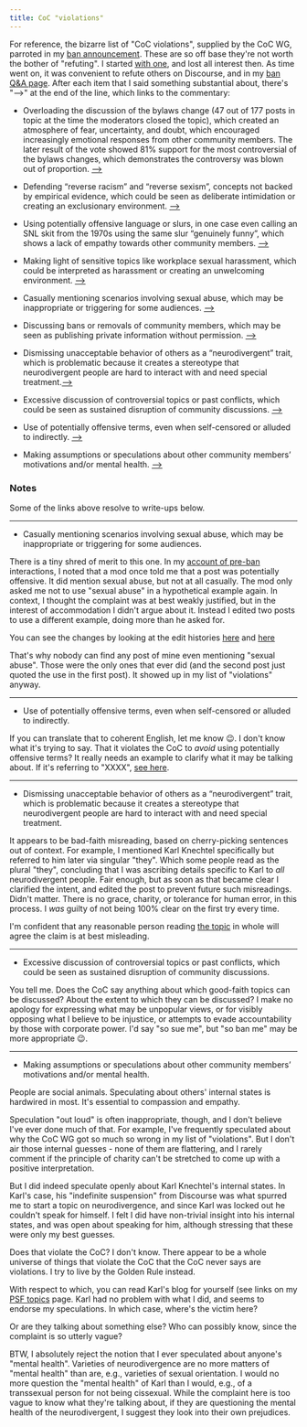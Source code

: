 ```yaml
---
title: CoC "violations"
---
```


For reference, the bizarre list of "CoC violations", supplied by the CoC WG, parroted in my [ban announcement](https://discuss.python.org/t/three-month-suspension-for-a-core-developer/60250). These are so off base they're not worth the bother of "refuting". I started [with one](silly), and lost all interest then. As time went on, it was convenient to refute others on Discourse, and in my [ban Q&A page](ban_qa). After each item that I said something substantial about, there's "&#x27F6;" at the end of the line, which links to the commentary:

- Overloading the discussion of the bylaws change (47 out of 177 posts in topic at the time the moderators closed the topic), which created an atmosphere of fear, uncertainty, and doubt, which encouraged increasingly emotional responses from other community members. The later result of the vote showed 81% support for the most controversial of the bylaws changes, which demonstrates the controversy was blown out of proportion. [&#x27F6;](https://discuss.python.org/t/shedding-light-on-a-three-month-suspension/66337/79)

- Defending “reverse racism” and “reverse sexism”, concepts not backed by empirical evidence, which could be seen as deliberate intimidation or creating an exclusionary environment. [&#x27F6;](silly)

- Using potentially offensive language or slurs, in one case even calling an SNL skit from the 1970s using the same slur “genuinely funny”, which shows a lack of empathy towards other community members. [&#x27F6;](ban_qa#crimeSNL)

- Making light of sensitive topics like workplace sexual harassment, which could be interpreted as harassment or creating an unwelcoming environment. [&#x27F6;](ban_qa#crimeSH)

- Casually mentioning scenarios involving sexual abuse, which may be inappropriate or triggering for some audiences. [&#x27F6;](#crimeSA)

- Discussing bans or removals of community members, which may be seen as publishing private information without permission. [&#x27F6;](ban_qa#crimeAnon)

- Dismissing unacceptable behavior of others as a “neurodivergent” trait, which is problematic because it creates a stereotype that neurodivergent people are hard to interact with and need special treatment.[&#x27F6;](#crimeNeuro) 

- Excessive discussion of controversial topics or past conflicts, which could be seen as sustained disruption of community discussions. [&#x27F6;](#crimeExxcess)

- Use of potentially offensive terms, even when self-censored or alluded to indirectly. [&#x27F6;](#crimeAllude)

- Making assumptions or speculations about other community members’ motivations and/or mental health. [&#x27F6;](#crimeSpec)

### Notes
Some of the links above resolve to write-ups below.

---
<a id="crimeSA"></a>
- Casually mentioning scenarios involving sexual abuse, which may be inappropriate or triggering for some audiences.

There is a tiny shred of merit to this one. In my [account of pre-ban](ban) interactions, I noted that a mod once told me that a post was potentially offensive. It did mention sexual abuse, but not at all casually. The mod only asked me not to use "sexual abuse" in a hypothetical example again. In context, I thought the complaint was at best weakly justified, but in the interest of accommodation I didn't argue about it. Instead I edited two posts to use a different example, doing more than he asked for.

You can see the changes by looking at the edit histories [here](https://discuss.python.org/t/considerations-around-legal-advice/56781/14) and [here](https://discuss.python.org/t/considerations-around-legal-advice/56781/16)

That's why nobody can find any post of mine even mentioning "sexual abuse". Those were the only ones that ever did (and the second post just quoted the use in the first post). It showed up in my list of "violations" anyway.

---
<a id="crimeAllude"></a>
- Use of potentially offensive terms, even when self-censored or alluded to indirectly.

If you can translate that to coherent English, let me know :wink:. I don't know what it's trying to say. That it violates the CoC to _avoid_ using potentially offensive terms? It really needs an example to clarify what it may be talking about. If it's referring to "XXXX", [see here](xxxx).

---
<a id="crimeNeuro"></a>
- Dismissing unacceptable behavior of others as a “neurodivergent” trait, which is problematic because it creates a stereotype that neurodivergent people are hard to interact with and need special treatment.

It appears to be bad-faith misreading, based on cherry-picking sentences out of context. For example, I mentioned Karl Knechtel specifically but referred to him later via singular "they". Which some people read as the plural "they", concluding that I was ascribing details specific to Karl to _all_ neurodivergent people. Fair enough, but as soon as that became clear I clarified the intent, and edited the post to prevent future such misreadings. Didn't matter. There is no grace, charity, or tolerance for human error, in this process. I _was_ guilty of not being 100% clear on the first try every time.

I'm confident that any reasonable person reading [the topic](https://discuss.python.org/t/how-can-we-better-support-neurodivergent-newcomers-to-the-community/58724) in whole will agree the claim is at best misleading.

---
<a id="crimeExxcess"></a>
- Excessive discussion of controversial topics or past conflicts, which could be seen as sustained disruption of community discussions.

You tell me. Does the CoC say anything about which good-faith topics can be discussed? About the extent to which they can be discussed? I make no apology for expressing what may be unpopular views, or for visibly opposing what I believe to be injustice, or attempts to evade accountability by those with corporate power. I'd say "so sue me", but "so ban me" may be more appropriate :wink:.

---
<a id="crimeSpec"></a>
- Making assumptions or speculations about other community members’ motivations and/or mental health.

People are social animals. Speculating about others' internal states is hardwired in most. It's essential to compassion and empathy.

Speculation "out loud" is often inappropriate, though, and I don't believe I've ever done much of that. For example, I've frequently speculated about why the CoC WG got so much so wrong in my list of "violations". But I don't air those internal guesses - none of them are flattering, and I rarely comment if the principle of charity can't be stretched to come up with a positive interpretation.

But I did indeed speculate openly about Karl Knechtel's internal states. In Karl's case, his "indefinite suspension" from Discourse was what spurred me to start a topic on neurodivergence, and since Karl was locked out he couldn't speak for himself. I felt I did have non-trivial insight into his internal states, and was open about speaking for him, although stressing that these were only my best guesses.

Does that violate the CoC? I don't know. There appear to be a whole universe of things that violate the CoC that the CoC never says are violations. I try to live by the Golden Rule instead.

With respect to which, you can read Karl's blog for yourself (see links on my [PSF topics](../psf) page. Karl had no problem with what I did, and seems to endorse my speculations. In which case, where's the victim here?

Or are they talking about something else? Who can possibly know, since the complaint is so utterly vague?

BTW, I absolutely reject the notion that I ever speculated about anyone's "mental health". Varieties of neurodivergence are no more matters of "mental health" than are, e.g., varieties of sexual orientation. I would no more question the "mental health" of Karl than I would, e.g., of a transsexual person for not being  cissexual. While the complaint here is too vague to know what they're talking about, if they are questioning the mental health of the neurodivergent, I suggest they look into their own prejudices.
